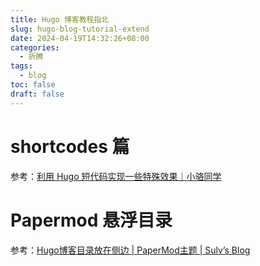 ```yaml
---
title: Hugo 博客教程指北
slug: hugo-blog-tutorial-extend
date: 2024-04-19T14:32:26+08:00
categories:
  - 折腾
tags:
  - blog
toc: false
draft: false
---
```


# shortcodes 篇
参考：[利用 Hugo 短代码实现一些特殊效果｜小骆同学](https://lovir.cn/p/shortcodes/#%E5%9D%97%E5%BC%95%E7%94%A8)

# Papermod 悬浮目录
参考：[Hugo博客目录放在侧边 | PaperMod主题 | Sulv’s Blog](https://www.sulvblog.cn/posts/blog/hugo_toc_side/)